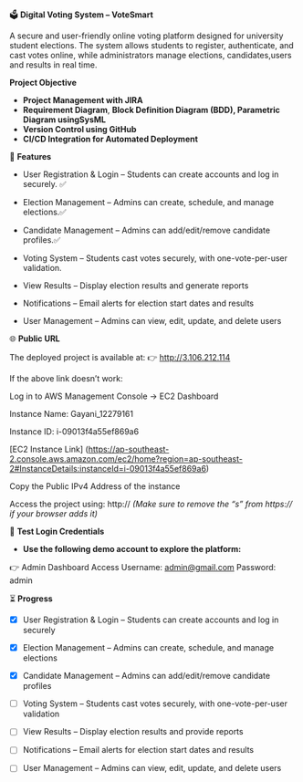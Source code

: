 🗳️ **Digital Voting System – VoteSmart**

A secure and user-friendly online voting platform designed for university student elections. The system allows students to register, authenticate, and cast votes online, while administrators manage elections, candidates,users and results in real time.


**Project Objective**


* **Project Management with JIRA**
* **Requirement Diagram**, **Block Definition Diagram (**BDD), Parametric Diagram using**SysML**
* **Version Control using GitHub**
* **CI/CD Integration for Automated Deployment**


🚀 **Features**

* User Registration & Login – Students can create accounts and log in securely. ✅

* Election Management – Admins can create, schedule, and manage elections.✅

* Candidate Management – Admins can add/edit/remove candidate profiles.✅

* Voting System – Students cast votes securely, with one-vote-per-user validation.

* View Results – Display election results and generate reports

* Notifications – Email alerts for election start dates and results

* User Management – Admins can view, edit, update, and delete users


🌐 **Public URL**

The deployed project is available at:
👉 http://3.106.212.114

If the above link doesn’t work:

Log in to AWS Management Console → EC2 Dashboard

Instance Name: Gayani_12279161

Instance ID: i-09013f4a55ef869a6

[EC2 Instance Link] (https://ap-southeast-2.console.aws.amazon.com/ec2/home?region=ap-southeast-2#InstanceDetails:instanceId=i-09013f4a55ef869a6)

Copy the Public IPv4 Address of the instance

Access the project using:
http://<public-ip>
_(Make sure to remove the “s” from https:// if your browser adds it)_


🔑 **Test Login Credentials**

* **Use the following demo account to explore the platform:**

👉 Admin Dashboard Access
  Username: admin@gmail.com
  Password: admin

⏳ **Progress**

- [x] User Registration & Login – Students can create accounts and log in securely  
- [x] Election Management – Admins can create, schedule, and manage elections  
- [x] Candidate Management – Admins can add/edit/remove candidate profiles  
- [ ] Voting System – Students cast votes securely, with one-vote-per-user validation  
- [ ] View Results – Display election results and provide reports  
- [ ] Notifications – Email alerts for election start dates and results  
- [ ] User Management – Admins can view, edit, update, and delete users  


